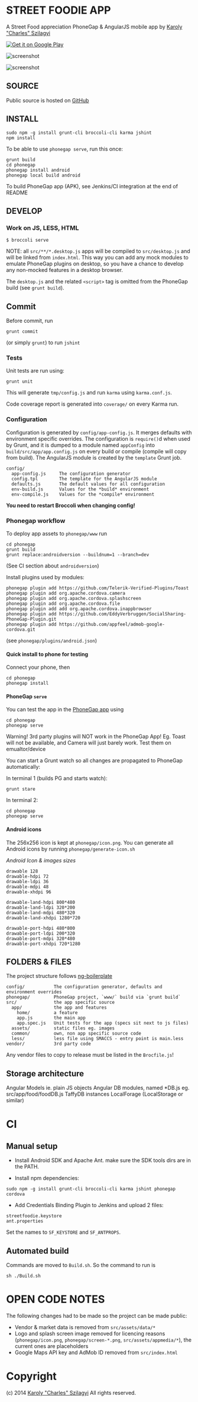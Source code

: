 # STREET FOODIE APP

A Street Food appreciation PhoneGap & AngularJS mobile app by [Karoly "Charles" Szilagyi](http://charlesagile.com)

[![Get it on Google Play](http://i.imgur.com/Cb2V75V.png)](https://play.google.com/store/apps/details?id=co.getfoodieapp)

![screenshot](http://i.imgur.com/SXcS2xn.png)

![screenshot](http://i.imgur.com/1hMZ2wy.png)

## SOURCE

Public source is hosted on [GitHub](https://github.com/thekarel/street-foodie-app.git)

## INSTALL

```
sudo npm -g install grunt-cli broccoli-cli karma jshint
npm install
```

To be able to use `phonegap serve`, run this once:

```
grunt build
cd phonegap
phonegap install android
phonegap local build android
```

To build PhoneGap app (APK), see Jenkins/CI integration at the end of README

## DEVELOP

### Work on JS, LESS, HTML

```
$ broccoli serve
```

NOTE: all `src/**/*.desktop.js` apps will be compiled to `src/desktop.js` and
will be linked from `index.html`. This way you can add any mock modules to
emulate PhoneGap plugins on desktop, so you have a chance to develop any
non-mocked features in a desktop browser.

The `desktop.js` and the related `<script>` tag is omitted from the PhoneGap
build (see `grunt build`).

## Commit

Before commit, run

```
grunt commit
```

(or simply `grunt`) to run `jshint`

### Tests

Unit tests are run using:

```
grunt unit
```

This will generate `tmp/config.js` and run `karma` using `karma.conf.js`.

Code coverage report is generated into `coverage/` on every Karma run.

### Configuration

Configuration is generated by `config/app-config.js`. It merges defaults with
environment specific overrides. The configuration is `require()`d when used by
Grunt, and it is dumped to a module named `appConfig` into
`build/src/app/app.config.js` on every build or compile (compile will copy
from build).
The AngularJS module is created by the `template` Grunt job.

```
config/
  app-config.js     The configuration generator
  config.tpl        The template for the AngularJS module
  defaults.js       The default values for all configuration
  env-build.js      Values for the *build* environment
  env-compile.js    Values for the *compile* environment
```

**You need to restart Broccoli when changing config!**

### Phonegap workflow

To deploy app assets to `phonegap/www` run

```
cd phonegap
grunt build
grunt replace:androidversion --buildnum=1 --branch=dev
```

(See CI section about `androidversion`)

Install plugins used by modules:

```
phonegap plugin add https://github.com/Telerik-Verified-Plugins/Toast
phonegap plugin add org.apache.cordova.camera
phonegap plugin add org.apache.cordova.splashscreen
phonegap plugin add org.apache.cordova.file
phonegap plugin add add org.apache.cordova.inappbrowser
phonegap plugin add https://github.com/EddyVerbruggen/SocialSharing-PhoneGap-Plugin.git
phonegap plugin add https://github.com/appfeel/admob-google-cordova.git
```

(see `phonegap/plugins/android.json`)

#### Quick install to phone for testing

Connect your phone, then

```
cd phonegap
phonegap install
```

#### PhoneGap `serve`

You can test the app in the
[PhoneGap app](http://app.phonegap.com/) using

```
cd phonegap
phonegap serve
```

Warning! 3rd party plugins will NOT work in the PhoneGap App!
Eg. Toast will not be available, and Camera will just barely work.
Test them on emualtor/device

You can start a Grunt watch so all changes are propagated to PhoneGap
automatically:

In terminal 1 (builds PG and starts watch):

```
grunt stare
```

In terminal 2:

```
cd phonegap
phonegap serve
```

#### Android icons

The 256x256 icon is kept at `phonegap/icon.png`. You can generate all
Android icons by running `phonegap/generate-icon.sh`

*Android Icon & images sizes*

```
drawable 128
drawable-hdpi 72
drawable-ldpi 36
drawable-mdpi 48
drawable-xhdpi 96

drawable-land-hdpi 800*480
drawable-land-ldpi 320*200
drawable-land-mdpi 480*320
drawable-land-xhdpi 1280*720

drawable-port-hdpi 480*800
drawable-port-ldpi 200*320
drawable-port-mdpi 320*480
drawable-port-xhdpi 720*1280
```

## FOLDERS & FILES

The project structure follows [ng-boilerplate](https://github.com/ngbp/ngbp)

```
config/           The configuration generator, defaults and environment overrides
phonegap/         PhoneGap project, `www/` build via `grunt build`
src/              the app specific source
  app/            the app and features
    home/         a feature
    app.js        the main app
    app.spec.js   Unit tests for the app (specs sit next to js files)
  assets/         static files eg. images
  common/         own, non app specific source code
  less/           less file using SMACCS - entry point is main.less
vendor/           3rd party code
```

Any vendor files to copy to release must be listed in the `Brocfile.js`!

## Storage architecture

Angular
Models ie. plain JS objects
Angular DB modules, named *DB.js eg. src/app/food/foodDB.js
  TaffyDB instances
LocalForage
(LocalStorage or similar)

# CI

## Manual setup

* Install Android SDK and Apache Ant. make sure the SDK tools dirs are
in the PATH.

* Install npm dependencies:

```
sudo npm -g install grunt-cli broccoli-cli karma jshint phonegap cordova
```

* Add Credentials Binding Plugin to Jenkins and upload 2 files:

```
streetfoodie.keystore
ant.properties
```

Set the names to `SF_KEYSTORE` and `SF_ANTPROPS`.

## Automated build

Commands are moved to `Build.sh`. So the command to run is

```
sh ./Build.sh
```

# OPEN CODE NOTES

The following changes had to be made so the project can be made public:

* Vendor & market data is removed from `src/assets/data/*`
* Logo and splash screen image removed for licencing reasons
  (`phonegap/icon.png`, `phonegap/screen-*.png`, `src/assets/appmedia/*`),
  the current ones are placeholders
* Google Maps API key and AdMob ID removed from `src/index.html`

# Copyright

(c) 2014 [Karoly "Charles" Szilagyi](http://charlesagile.com) All rights reserved.
